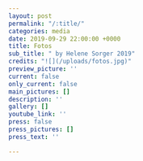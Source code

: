 ```yaml
---
layout: post
permalink: "/:title/"
categories: media
date: 2019-09-29 22:00:00 +0000
title: Fotos
sub_title: " by Helene Sorger 2019"
credits: "![](/uploads/fotos.jpg)"
preview_picture: ''
current: false
only_current: false
main_pictures: []
description: ''
gallery: []
youtube_link: ''
press: false
press_pictures: []
press_text: ''

---
```

